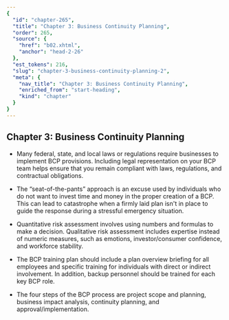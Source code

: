 ```yaml
---
{
  "id": "chapter-265",
  "title": "Chapter 3: Business Continuity Planning",
  "order": 265,
  "source": {
    "href": "b02.xhtml",
    "anchor": "head-2-26"
  },
  "est_tokens": 216,
  "slug": "chapter-3-business-continuity-planning-2",
  "meta": {
    "nav_title": "Chapter 3: Business Continuity Planning",
    "enriched_from": "start-heading",
    "kind": "chapter"
  }
}
---
```

## Chapter 3: Business Continuity Planning

- Many federal, state, and local laws or regulations require businesses to implement BCP provisions. Including legal representation on your BCP team helps ensure that you remain compliant with laws, regulations, and contractual obligations.

- The “seat-of-the-pants” approach is an excuse used by individuals who do not want to invest time and money in the proper creation of a BCP. This can lead to catastrophe when a firmly laid plan isn't in place to guide the response during a stressful emergency situation.

- Quantitative risk assessment involves using numbers and formulas to make a decision. Qualitative risk assessment includes expertise instead of numeric measures, such as emotions, investor/consumer confidence, and workforce stability.

- The BCP training plan should include a plan overview briefing for all employees and specific training for individuals with direct or indirect involvement. In addition, backup personnel should be trained for each key BCP role.

- The four steps of the BCP process are project scope and planning, business impact analysis, continuity planning, and approval/implementation.
